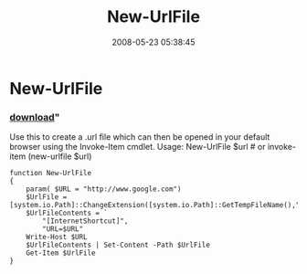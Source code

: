 ﻿---
pid:            407
parent:         0
children:       
poster:         halr9000
title:          New-UrlFile
date:           2008-05-23 05:38:45
format:         posh
---

# New-UrlFile

### [download](407.ps1)"

Use this to create a .url file which can then be opened in your default browser using the Invoke-Item cmdlet.  Usage: New-UrlFile $url # or invoke-item (new-urlfile $url)

```posh
function New-UrlFile
{
	param( $URL = "http://www.google.com")
	$UrlFile = [system.io.Path]::ChangeExtension([system.io.Path]::GetTempFileName(),".url")
	$UrlFileContents = `
		"[InternetShortcut]",
		"URL=$URL"
	Write-Host $URL
	$UrlFileContents | Set-Content -Path $UrlFile
	Get-Item $UrlFile
}

```

